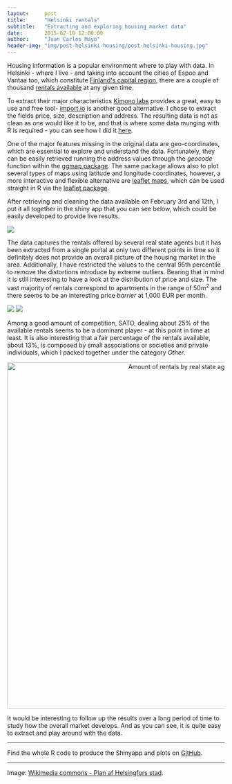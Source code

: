 ```yaml
---
layout:     post
title:      "Helsinki rentals"
subtitle:   "Extracting and exploring housing market data"
date:       2015-02-16 12:00:00
author:     "Juan Carlos Mayo"
header-img: "img/post-helsinki-housing/post-helsinki-housing.jpg"
---
```


Housing information is a popular environment where to play with data. In Helsinki - where I live - and taking into account the cities of Espoo and 
Vantaa too, which constitute <a target ="_blank" href="https://en.wikipedia.org/wiki/Greater_Helsinki"> Finland's capital region</a>, 
there are a couple of thousand <a target="_blank" href="http://www.vuokraovi.com/?locale=en">rentals available</a> at any given time.

To extract their major characteristics <a target="_blank" href="https://www.kimonolabs.com/">Kimono labs</a> provides a great, 
easy to use and free tool- <a target="_blank" href="https://import.io/">import.io</a> is another good alternative. I chose to extract 
the fields price, size, description and address. The resulting data is not as clean as one would like it to be, and that is where 
some data munging with R is required - you can see how I did it 
<a target="_blank" href="https://github.com/jcarlosmayo/helsinki_housing/blob/master/clear_kimono.R">here</a>.

One of the major features missing in the original data are geo-coordinates, which are essential to explore and understand the data. 
Fortunately, they can be easily retrieved running the address values through the *geocode* function within the 
<a target="_blank" href="https://github.com/dkahle/ggmap">ggmap package</a>. The same package allows also to plot several types of maps 
using latitude and longitude coordinates, however, a more interactive and flexible alternative are
<a target="_blank" href="http://leafletjs.com/">leaflet maps</a>, which can be used straight in R via the 
<a target="_blank" href="https://github.com/rstudio/leaflet">leaflet package</a>.

 
After retrieving and cleaning the data available on February 3rd and 12th, I put it all together in the shiny app that you 
can see below, which could be easily developed to provide live results.

<a target="_blank" href="https://jcarlosmayo.shinyapps.io/helsinki_housing_leaflet/">
<img src="{{ site.baseurl }}/img/post-helsinki-housing/post-helsinki-housing-teaser.png" />
</a>

The data captures the rentals offered by several real state agents but it has been extracted from a single portal at 
only two different points in time so it definitely does not provide an overall picture of the housing market in the area. 
Additionally, I have restricted the values to the central 95th percentile to remove the distortions introduce by extreme outliers. 
Bearing that in mind it is still interesting to have a look at the distribution of price and size. The vast majority of rentals correspond to 
apartments in the range of 50m<sup>2</sup> and there seems to be an interesting price *barrier* at 1,000 EUR per month.

<img src="{{ site.baseurl }}/img/post-helsinki-housing/hist_size.png" />
<img src="{{ site.baseurl }}/img/post-helsinki-housing/hist_price.png" />

Among a good amount of competition, SATO, dealing about 25% of the available rentals seems to be a dominant player - 
at this point in time at least. It is also interesting that a fair percentage of the rentals available, about 13%, is composed by small 
associations or societies and private individuals, which I packed together under the category *Other*.

<div>
    <a href="https://plot.ly/~jcarlosmayo/175/" target="_blank" title="Amount of rentals by real state agency" style="display: block; text-align: center;"><img src="https://plot.ly/~jcarlosmayo/175.png" alt="Amount of rentals by real state agency" style="max-width: 100%;width: 800px;"  width="800" onerror="this.onerror=null;this.src='https://plot.ly/404.png';" /></a>
    <script data-plotly="jcarlosmayo:175" src="https://plot.ly/embed.js" async></script>
</div>

It would be interesting to follow up the results over a long period of time to study how the overall market develops. 
And as you can see, it is quite easy to extract and play around with the data.

---

Find the whole R code to produce the Shinyapp and plots on <a target="_blank" href="http://github.com/jcarlosmayo/helsinki_housing/">GitHub</a>.

---

<div id="image-credit">Image: <a href="https://commons.wikimedia.org/wiki/File%3A1900_Plan_af_Helsingfors_stad.tif">Wikimedia commons - Plan af Helsingfors stad</a>.</div>
